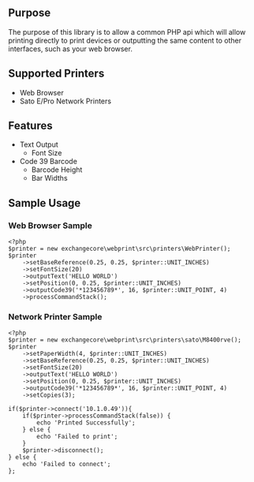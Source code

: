 ## Purpose

The purpose of this library is to allow a common PHP api which will allow printing directly to print devices or outputting
the same content to other interfaces, such as your web browser. 

## Supported Printers

* Web Browser
* Sato E/Pro Network Printers

## Features
              
* Text Output
    * Font Size 
* Code 39 Barcode
    * Barcode Height
    * Bar Widths

## Sample Usage

### Web Browser Sample

```
<?php
$printer = new exchangecore\webprint\src\printers\WebPrinter();
$printer
    ->setBaseReference(0.25, 0.25, $printer::UNIT_INCHES)
    ->setFontSize(20)
    ->outputText('HELLO WORLD')
    ->setPosition(0, 0.25, $printer::UNIT_INCHES)
    ->outputCode39('*123456789*', 16, $printer::UNIT_POINT, 4)
    ->processCommandStack();
```

### Network Printer Sample
                              
```
<?php
$printer = new exchangecore\webprint\src\printers\sato\M8400rve();
$printer                       
    ->setPaperWidth(4, $printer::UNIT_INCHES)
    ->setBaseReference(0.25, 0.25, $printer::UNIT_INCHES)
    ->setFontSize(20)
    ->outputText('HELLO WORLD')
    ->setPosition(0, 0.25, $printer::UNIT_INCHES)
    ->outputCode39('*123456789*', 16, $printer::UNIT_POINT, 4)
    ->setCopies(3);
    
if($printer->connect('10.1.0.49')){
    if($printer->processCommandStack(false)) {
        echo 'Printed Successfully';    
    } else {
        echo 'Failed to print';
    }
    $printer->disconnect();
} else {
    echo 'Failed to connect';
};
```